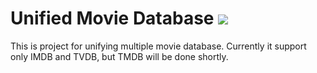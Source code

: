 # Unified Movie Database [![](http://travis-ci.org/imanel/unifieddb.png)](http://travis-ci.org/imanel/unifieddb)

This is project for unifying multiple movie database. Currently it support only IMDB and TVDB, but TMDB will be done shortly.
